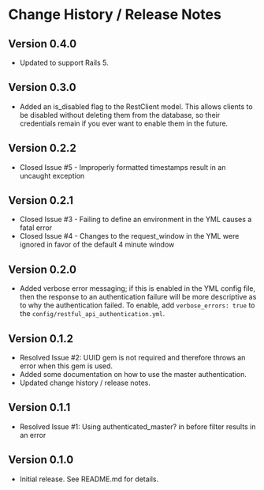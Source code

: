 # Change History / Release Notes

## Version 0.4.0
* Updated to support Rails 5.

## Version 0.3.0
* Added an is_disabled flag to the RestClient model. This allows clients to be disabled without deleting them from the database, so their credentials remain if you ever want to enable them in the future.

## Version 0.2.2
* Closed Issue #5 - Improperly formatted timestamps result in an uncaught exception

## Version 0.2.1

* Closed Issue #3 - Failing to define an environment in the YML causes a fatal error
* Closed Issue #4 - Changes to the request_window in the YML were ignored in favor of the default 4 minute window

## Version 0.2.0

* Added verbose error messaging; if this is enabled in the YML config file, then the response to an authentication failure will be more descriptive as to why the authentication failed. To enable, add `verbose_errors: true` to the `config/restful_api_authentication.yml`.

## Version 0.1.2

* Resolved Issue #2: UUID gem is not required and therefore throws an error when this gem is used.
* Added some documentation on how to use the master authentication.
* Updated change history / release notes.

## Version 0.1.1

* Resolved Issue #1: Using authenticated_master? in before filter results in an error

## Version 0.1.0

* Initial release. See README.md for details.
